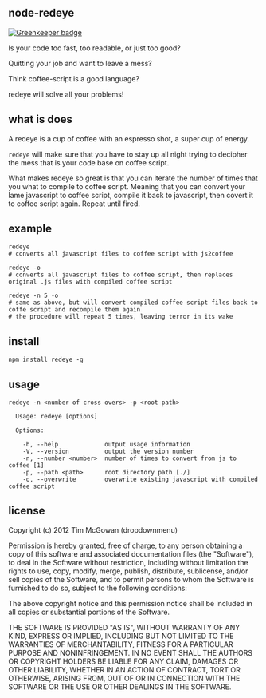 node-redeye
-----------

[![Greenkeeper badge](https://badges.greenkeeper.io/kiernanmcgowan/node-redeye.svg)](https://greenkeeper.io/)

Is your code too fast, too readable, or just too good? 

Quitting your job and want to leave a mess?

Think coffee-script is a good language?

redeye will solve all your problems!

what is does
------------

A redeye is a cup of coffee with an espresso shot, a super cup of
energy. 

`redeye` will make
sure that you have to stay up all night trying to decipher the mess that
is your code base on coffee script. 

What makes redeye so great is that you can iterate the number of times
that you what to compile to coffee script. Meaning that you can
convert your lame javascript to coffee script, compile it back to
javascript, then covert it to coffee script again. Repeat until
fired.

example
-------

```
redeye
# converts all javascript files to coffee script with js2coffee

redeye -o
# converts all javascript files to coffee script, then replaces original .js files with compiled coffee script

redeye -n 5 -o
# same as above, but will convert compiled coffee script files back to coffe script and recompile them again
# the procedure will repeat 5 times, leaving terror in its wake
```



install
-------

```
npm install redeye -g
```

usage
-----

```
redeye -n <number of cross overs> -p <root path>

  Usage: redeye [options]

  Options:

    -h, --help             output usage information
    -V, --version          output the version number
    -n, --number <number>  number of times to convert from js to coffee [1]
    -p, --path <path>      root directory path [./]
    -o, --overwrite        overwrite existing javascript with compiled coffee script
```


license
-------

Copyright (c) 2012 Tim McGowan (dropdownmenu)

Permission is hereby granted, free of charge, to any person obtaining a copy of this software and associated documentation files (the "Software"), to deal in the Software without restriction, including without limitation the rights to use, copy, modify, merge, publish, distribute, sublicense, and/or sell copies of the Software, and to permit persons to whom the Software is furnished to do so, subject to the following conditions:

The above copyright notice and this permission notice shall be included in all copies or substantial portions of the Software.

THE SOFTWARE IS PROVIDED "AS IS", WITHOUT WARRANTY OF ANY KIND, EXPRESS OR IMPLIED, INCLUDING BUT NOT LIMITED TO THE WARRANTIES OF MERCHANTABILITY, FITNESS FOR A PARTICULAR PURPOSE AND NONINFRINGEMENT. IN NO EVENT SHALL THE AUTHORS OR COPYRIGHT HOLDERS BE LIABLE FOR ANY CLAIM, DAMAGES OR OTHER LIABILITY, WHETHER IN AN ACTION OF CONTRACT, TORT OR OTHERWISE, ARISING FROM, OUT OF OR IN CONNECTION WITH THE SOFTWARE OR THE USE OR OTHER DEALINGS IN THE SOFTWARE.
